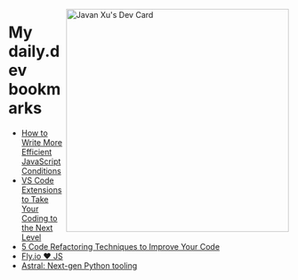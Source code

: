 
<a href="https://app.daily.dev/JavanXU"><img align="right" src="https://api.daily.dev/devcards/e45a150971844cd6959a94bb94e861ea.png?r=quw" width="400" alt="Javan Xu's Dev Card"/></a>

# My daily.dev bookmarks
<!-- daily.dev BOOKMARKS:START -->
- [How to Write More Efficient JavaScript Conditions](https://app.daily.dev/posts/FG0sp6gaT?utm_source=rss&utm_medium=bookmarks&utm_campaign=6ueXw3FRNQzpNtewCDbI6)
- [VS Code Extensions to Take Your Coding to the Next Level](https://app.daily.dev/posts/213ORKWgA?utm_source=rss&utm_medium=bookmarks&utm_campaign=6ueXw3FRNQzpNtewCDbI6)
- [5 Code Refactoring Techniques to Improve Your Code](https://app.daily.dev/posts/1WniqsNuh?utm_source=rss&utm_medium=bookmarks&utm_campaign=6ueXw3FRNQzpNtewCDbI6)
- [Fly.io ❤️ JS](https://app.daily.dev/posts/Q4Od6uaWl?utm_source=rss&utm_medium=bookmarks&utm_campaign=6ueXw3FRNQzpNtewCDbI6)
- [Astral: Next-gen Python tooling](https://app.daily.dev/posts/EcOh1mbhM?utm_source=rss&utm_medium=bookmarks&utm_campaign=6ueXw3FRNQzpNtewCDbI6)
<!-- daily.dev BOOKMARKS:END -->
